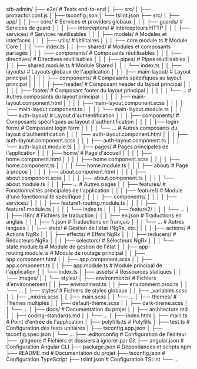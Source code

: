 stb-admin/
├── e2e/                             # Tests end-to-end
│   ├── src/
│   ├── protractor.conf.js
│   ├── tsconfig.json
│   └── tslint.json
├── src/
│   ├── app/
│   │   ├── core/                    # Services et providers globaux
│   │   │   ├── guards/              # Services de guard
│   │   │   ├── interceptors/        # Intercepteurs HTTP
│   │   │   ├── services/            # Services réutilisables
│   │   │   ├── models/              # Modèles et interfaces
│   │   │   ├── utils/               # Utilitaires
│   │   │   ├── core.module.ts       # Module Core
│   │   │   └── index.ts
│   │   ├── shared/                  # Modules et composants partagés
│   │   │   ├── components/          # Composants réutilisables
│   │   │   ├── directives/          # Directives réutilisables
│   │   │   ├── pipes/               # Pipes réutilisables
│   │   │   ├── shared.module.ts     # Module Shared
│   │   │   └── index.ts
│   │   ├── layouts/                 # Layouts globaux de l'application
│   │   │   ├── main-layout/         # Layout principal
│   │   │   │   ├── components/      # Composants spécifiques au layout principal
│   │   │   │   │   ├── header/      # Composant header du layout principal
│   │   │   │   │   ├── footer/      # Composant footer du layout principal
│   │   │   │   │   └── ...          # Autres composants du layout principal
│   │   │   │   ├── main-layout.component.html
│   │   │   │   ├── main-layout.component.scss
│   │   │   │   ├── main-layout.component.ts
│   │   │   │   └── main-layout.module.ts
│   │   │   └── auth-layout/         # Layout d'authentification
│   │   │       ├── components/      # Composants spécifiques au layout d'authentification
│   │   │       │   ├── login-form/  # Composant login form
│   │   │       │   └── ...          # Autres composants du layout d'authentification
│   │   │       ├── auth-layout.component.html
│   │   │       ├── auth-layout.component.scss
│   │   │       ├── auth-layout.component.ts
│   │   │       └── auth-layout.module.ts
│   │   ├── pages/                   # Pages principales de l'application
│   │   │   ├── home/                # Page d'accueil
│   │   │   │   ├── home.component.html
│   │   │   │   ├── home.component.scss
│   │   │   │   ├── home.component.ts
│   │   │   │   └── home.module.ts
│   │   │   ├── about/               # Page à propos
│   │   │   │   ├── about.component.html
│   │   │   │   ├── about.component.scss
│   │   │   │   ├── about.component.ts
│   │   │   │   └── about.module.ts
│   │   │   ├── ...                  # Autres pages
│   │   ├── features/                # Fonctionnalités principales de l'application
│   │   │   ├── feature1/            # Module d'une fonctionnalité spécifique
│   │   │   │   ├── components/
│   │   │   │   ├── services/
│   │   │   │   ├── feature1-routing.module.ts
│   │   │   │   ├── feature1.module.ts
│   │   │   │   └── index.ts
│   │   │   ├── feature2/
│   │   │   └── ...
│   │   ├── i18n/                    # Fichiers de traduction
│   │   │   ├── en.json              # Traductions en anglais
│   │   │   ├── fr.json              # Traductions en français
│   │   │   └── ...                  # Autres langues
│   │   ├── state/                   # Gestion de l'état (NgRx, etc.)
│   │   │   ├── actions/             # Actions NgRx
│   │   │   ├── effects/             # Effets NgRx
│   │   │   ├── reducers/            # Réducteurs NgRx
│   │   │   ├── selectors/           # Sélecteurs NgRx
│   │   │   └── state.module.ts      # Module de gestion de l'état
│   │   ├── app-routing.module.ts    # Module de routage principal
│   │   ├── app.component.html
│   │   ├── app.component.scss
│   │   ├── app.component.ts
│   │   ├── app.module.ts            # Module principal de l'application
│   │   └── index.ts
│   ├── assets/                      # Ressources statiques
│   │   ├── images/
│   │   └── styles/
│   ├── environments/                # Fichiers d'environnement
│   │   ├── environment.ts
│   │   ├── environment.prod.ts
│   │   └── ...
│   ├── styles/                      # Fichiers de styles globaux
│   │   ├── _variables.scss
│   │   ├── _mixins.scss
│   │   ├── main.scss
│   │   └── ...
│   ├── themes/                      # Thèmes multiples
│   │   ├── default-theme.scss
│   │   ├── dark-theme.scss
│   │   └── ...
│   ├── docs/                        # Documentation du projet
│   │   ├── architecture.md
│   │   ├── coding-standards.md
│   │   └── ...
│   ├── index.html
│   ├── main.ts                      # Point d'entrée de l'application
│   ├── polyfills.ts                 # Polyfills
│   ├── test.ts                      # Configuration des tests unitaires
│   ├── tsconfig.app.json
│   ├── tsconfig.spec.json
│   └── ...
├── .editorconfig                    # Configuration de l'éditeur
├── .gitignore                       # Fichiers et dossiers à ignorer par Git
├── angular.json                     # Configuration Angular CLI
├── package.json                     # Dépendances et scripts npm
├── README.md                        # Documentation du projet
├── tsconfig.json                    # Configuration TypeScript
├── tslint.json                      # Configuration TSLint
└── ...
